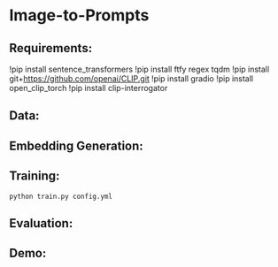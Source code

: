 # Image-to-Prompts

## Requirements:

!pip install sentence_transformers
!pip install ftfy regex tqdm
!pip install git+https://github.com/openai/CLIP.git
!pip install gradio
!pip install open_clip_torch
!pip install clip-interrogator

## Data:

## Embedding Generation:

## Training:
```
python train.py config.yml
```

## Evaluation:

## Demo:
